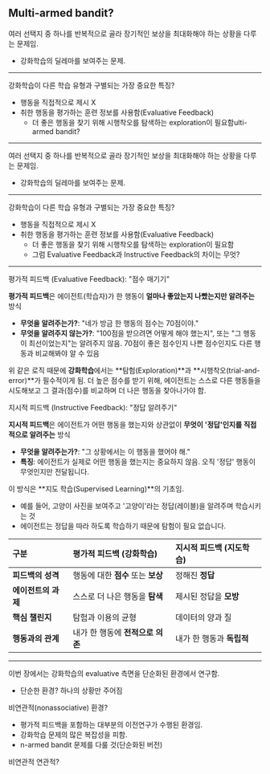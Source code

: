 Multi-armed bandit?
---

여러 선택지 중 하나를 반복적으로 골라 장기적인 보상을 최대화해야 하는 상황을 다루는 문제임.
- 강화학습의 딜레마를 보여주는 문제.

---

강화학습이 다른 학습 유형과 구별되는 가장 중요한 특징?
+ 행동을 직접적으로 제시 X
+ 취한 행동을 평가하는 훈련 정보를 사용함(Evaluative Feedback)
  + 더 좋은 행동을 찾기 위해 시행착오를 탐색하는 exploration이 필요함ulti-armed bandit?
---

여러 선택지 중 하나를 반복적으로 골라 장기적인 보상을 최대화해야 하는 상황을 다루는 문제임.
- 강화학습의 딜레마를 보여주는 문제.

---

강화학습이 다른 학습 유형과 구별되는 가장 중요한 특징?
+ 행동을 직접적으로 제시 X
+ 취한 행동을 평가하는 훈련 정보를 사용함(Evaluative Feedback)
  + 더 좋은 행동을 찾기 위해 시행착오를 탐색하는 exploration이 필요함
  + 그럼 Evaluative Feedback과 Instructive Feedback의 차이는 무엇?

---

평가적 피드백 (Evaluative Feedback): "점수 매기기"

**평가적 피드백**은 에이전트(학습자)가 한 행동이 **얼마나 좋았는지 나빴는지만 알려주는** 방식

* **무엇을 알려주는가?**: "네가 방금 한 행동의 점수는 70점이야." 
* **무엇을 알려주지 않는가?**: "100점을 받으려면 어떻게 해야 했는지", 또는 "그 행동이 최선이었는지"는 알려주지 않음. 70점이 좋은 점수인지 나쁜 점수인지도 다른 행동과 비교해봐야 알 수 있음

위 같은 로직 때문에 **강화학습**에서는 **탐험(Exploration)**과 **시행착오(trial-and-error)**가 필수적이게 됨. 
더 높은 점수를 받기 위해, 에이전트는 스스로 다른 행동들을 시도해보고 그 결과(점수)를 비교하며 더 나은 행동을 찾아나가야 함.


지시적 피드백 (Instructive Feedback): "정답 알려주기"

**지시적 피드백**은 에이전트가 어떤 행동을 했는지와 상관없이 **무엇이 '정답'인지를 직접적으로 알려주는** 방식

* **무엇을 알려주는가?**: "그 상황에서는 이 행동을 했어야 해." 
* **특징**: 에이전트가 실제로 어떤 행동을 했는지는 중요하지 않음. 오직 '정답' 행동이 무엇인지만 전달됩니다.

이 방식은 **지도 학습(Supervised Learning)**의 기초임.
+ 예를 들어, 고양이 사진을 보여주고 '고양이'라는 정답(레이블)을 알려주며 학습시키는 것
+ 에이전트는 정답을 따라 하도록 학습하기 때문에 탐험이 필요 없습니다.

| 구분 | **평가적 피드백 (강화학습)** | **지시적 피드백 (지도학습)** |
| :--- | :--- | :--- |
| **피드백의 성격** | 행동에 대한 **점수** 또는 **보상**  | 정해진 **정답** |
| **에이전트의 과제** | 스스로 더 나은 행동을 **탐색** | 제시된 정답을 **모방** |
| **핵심 챌린지** | 탐험과 이용의 균형 | 데이터의 양과 질 |
| **행동과의 관계** | 내가 한 행동에 **전적으로 의존** | 내가 한 행동과 **독립적** |

---

이번 장에서는 강화학습의 evaluative 측면을 단순화된 환경에서 연구함.
+ 단순한 환경? 하나의 상황만 주어짐

비연관적(nonassociative) 환경?
+ 평가적 피드백을 포함하는 대부분의 이전연구가 수행된 환경임.
+ 강화학습 문제의 많은 복잡성을 피함.
+ n-armed bandit 문제를 다룰 것(단순화된 버전)

비연관적 연관적?

